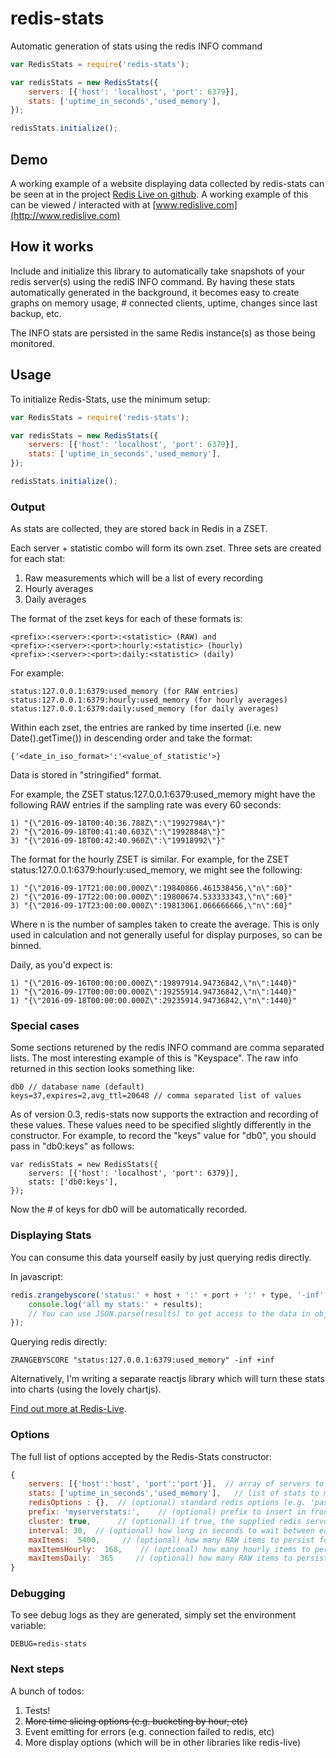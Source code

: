 # redis-stats
Automatic generation of stats using the redis INFO command

```javascript
var RedisStats = require('redis-stats');

var redisStats = new RedisStats({
    servers: [{'host': 'localhost', 'port': 6379}],
    stats: ['uptime_in_seconds','used_memory'],
});

redisStats.initialize();
```

## Demo
A working example of a website displaying data collected by redis-stats can be seen at in the project [Redis Live on github](https://github.com/lawrips/redis-live). A working example of this can be viewed / interacted with at [www.redislive.com](http://www.redislive.com)

## How it works
Include and initialize this library to automatically take snapshots of your redis server(s) using the rediS INFO command. By having these stats automatically generated in the background, it becomes easy to create graphs on memory usage, # connected clients, uptime, changes since last backup, etc. 

The INFO stats are persisted in the same Redis instance(s) as those being monitored. 

## Usage
To initialize Redis-Stats, use the minimum setup:

```javascript
var RedisStats = require('redis-stats');

var redisStats = new RedisStats({
    servers: [{'host': 'localhost', 'port': 6379}],
    stats: ['uptime_in_seconds','used_memory'],
});

redisStats.initialize();
```

### Output
As stats are collected, they are stored back in Redis in a ZSET.

Each server + statistic combo will form its own zset. Three sets are created for each stat:

1. Raw measurements which will be a list of every recording
2. Hourly averages
3. Daily averages 

The format of the zset keys for each of these formats is:

```
<prefix>:<server>:<port>:<statistic> (RAW) and
<prefix>:<server>:<port>:hourly:<statistic> (hourly)
<prefix>:<server>:<port>:daily:<statistic> (daily)
```

For example:

```
status:127.0.0.1:6379:used_memory (for RAW entries)
status:127.0.0.1:6379:hourly:used_memory (for hourly averages)
status:127.0.0.1:6379:daily:used_memory (for daily averages) 
```

Within each zset, the entries are ranked by time inserted (i.e. new Date().getTime()) in descending order and take the format:

```
{'<date_in_iso_format>':'<value_of_statistic'>}
```

Data is stored in "stringified" format. 

For example, the ZSET status:127.0.0.1:6379:used_memory might have the following RAW entries if the sampling rate was every 60 seconds:

```
1) "{\"2016-09-18T00:40:36.788Z\":\"19927984\"}"
2) "{\"2016-09-18T00:41:40.603Z\":\"19928848\"}"
3) "{\"2016-09-18T00:42:40.960Z\":\"19918992\"}"
``` 

The format for the hourly ZSET is similar. For example, for the ZSET status:127.0.0.1:6379:hourly:used_memory, we might see the following:

```
1) "{\"2016-09-17T21:00:00.000Z\":19840866.461538456,\"n\":60}"
2) "{\"2016-09-17T22:00:00.000Z\":19800674.533333343,\"n\":60}"
3) "{\"2016-09-17T23:00:00.000Z\":19813061.066666666,\"n\":60}"
``` 

Where n is the number of samples taken to create the average. This is only used in calculation and not generally useful for display purposes, so can be binned.

Daily, as you'd expect is:

```
1) "{\"2016-09-16T00:00:00.000Z\":19897914.94736842,\"n\":1440}"
1) "{\"2016-09-17T00:00:00.000Z\":19255914.94736842,\"n\":1440}"
1) "{\"2016-09-18T00:00:00.000Z\":29235914.94736842,\"n\":1440}"
```

### Special cases

Some sections returened by the redis INFO command are comma separated lists. The most interesting example of this is "Keyspace". The raw info returned in this section looks something like:
```
db0 // database name (default)
keys=37,expires=2,avg_ttl=20648 // comma separated list of values
```
As of version 0.3, redis-stats now supports the extraction and recording of these values. These values need to be specified slightly differently in the constructor. For example, to record the "keys" value for "db0", you should pass in "db0:keys" as follows:  

```
var redisStats = new RedisStats({
    servers: [{'host': 'localhost', 'port': 6379}],
    stats: ['db0:keys'],
});
```
Now the # of keys for db0 will be automatically recorded. 

### Displaying Stats
You can consume this data yourself easily by just querying redis directly.

In javascript:

```javascript
redis.zrangebyscore('status:' + host + ':' + port + ':' + type, '-inf', '+inf', (err, results) => {
    console.log('all my stats:' + results);
    // You can use JSON.parse(results) to get access to the data in object format 
});                
```

Querying redis directly:
```
ZRANGEBYSCORE "status:127.0.0.1:6379:used_memory" -inf +inf
```

Alternatively, I'm writing a separate reactjs library which will turn these stats into charts (using the lovely chartjs).

[Find out more at Redis-Live](https://www.npmjs.com/package/redis-live). 

### Options
The full list of options accepted by the Redis-Stats constructor:

```js
{
    servers: [{'host':'host', 'port':'port'}],  // array of servers to be monitored ('password' can be supplied here also)
    stats: ['uptime_in_seconds','used_memory'],   // list of stats to monitor - full list is here http://redis.io/commands/INFO
    redisOptions : {},  // (optional) standard redis options (e.g. 'password')
    prefix: 'myserverstats:',    // (optional) prefix to insert in front of keys in redis for any persisted stats 
    cluster: true,      // (optional) if true, the supplied redis servers will be treated as a cluster. If false (default), they'll be treated as independent servers      
    interval: 30,  // (optional) how long in seconds to wait between each redis INFO command (default is 60)
    maxItems:  5400,     // (optional) how many RAW items to persist for each server:stat combo (default is 1440 which is 1 days worth of stats at 1 minute intervals)
    maxItemsHourly:  168,    // (optional) how many hourly items to persist for each server:stat combo (default is 48which is 7 days worth of stats)
    maxItemsDaily:  365     // (optional) how many RAW items to persist for each server:stat combo (default is 30 which is 1 month worth of stats)
}
```


### Debugging

To see debug logs as they are generated, simply set the environment variable:

```
DEBUG=redis-stats
``` 

### Next steps
A bunch of todos:

1. Tests!
2. ~~More time slicing options (e.g. bucketing by hour, etc)~~ 
3. Event emitting for errors (e.g. connection failed to redis, etc)
4. More display options (which will be in other libraries like redis-live)
